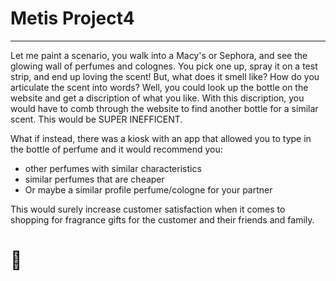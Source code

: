 # Metis Project4

------

Let me paint a scenario, you walk into a Macy's or Sephora, and see the glowing wall of perfumes and colognes. You pick one up, spray it on a test strip, and end up loving the scent! But, what does it smell like? How do you articulate the scent into words? Well, you could look up the bottle on the website and get a discription of what you like. With this discription, you would have to comb through the website to find another bottle for a similar scent. This would be SUPER INEFFICENT.

What if instead, there was a kiosk with an app that allowed you to type in the bottle of perfume and it would recommend you:

- other perfumes with similar characteristics
- similar perfumes that are cheaper
- Or maybe a similar profile perfume/cologne for your partner

This would surely increase customer satisfaction when it comes to shopping for fragrance gifts for the customer and their friends and family.

#      :raised_hands:

